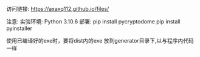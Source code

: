 
访问链接: https://axaxq112.github.io/files/



注意:
  实验环境: Python 3.10.6
  部署:
   pip install pycryptodome
   pip install pyinstaller
  
  使用已编译好的exe时，要将dist内的exe 放到generator目录下,以与程序内代码一样
